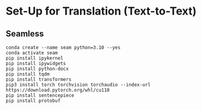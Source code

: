 # Set-Up for Translation (Text-to-Text)

## Seamless

```
conda create --name seam python=3.10 --yes
conda activate seam
pip install ipykernel
pip install ipywidgets
pip install python-docx
pip install tqdm
pip install transformers
pip3 install torch torchvision torchaudio --index-url https://download.pytorch.org/whl/cu118
pip install sentencepiece
pip install protobuf
```